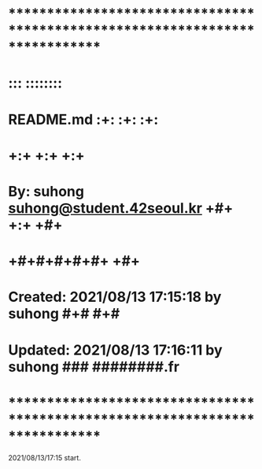# **************************************************************************** #
#                                                                              #
#                                                         :::      ::::::::    #
#    README.md                                          :+:      :+:    :+:    #
#                                                     +:+ +:+         +:+      #
#    By: suhong <suhong@student.42seoul.kr>         +#+  +:+       +#+         #
#                                                 +#+#+#+#+#+   +#+            #
#    Created: 2021/08/13 17:15:18 by suhong            #+#    #+#              #
#    Updated: 2021/08/13 17:16:11 by suhong           ###   ########.fr        #
#                                                                              #
# **************************************************************************** #

2021/08/13/17:15 start.
